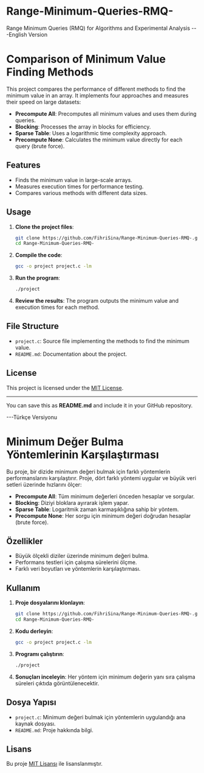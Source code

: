 # Range-Minimum-Queries-RMQ-
Range Minimum Queries (RMQ) for Algorithms and Experimental Analysis
---English Version

# Comparison of Minimum Value Finding Methods

This project compares the performance of different methods to find the minimum value in an array. It implements four approaches and measures their speed on large datasets:

- **Precompute All**: Precomputes all minimum values and uses them during queries.
- **Blocking**: Processes the array in blocks for efficiency.
- **Sparse Table**: Uses a logarithmic time complexity approach.
- **Precompute None**: Calculates the minimum value directly for each query (brute force).

## Features

- Finds the minimum value in large-scale arrays.
- Measures execution times for performance testing.
- Compares various methods with different data sizes.

## Usage

1. **Clone the project files**:
    ```bash
    git clone https://github.com/FihriSina/Range-Minimum-Queries-RMQ-.git
    cd Range-Minimum-Queries-RMQ-
    ```

2. **Compile the code**:
    ```bash
    gcc -o project project.c -lm
    ```

3. **Run the program**:
    ```bash
    ./project
    ```

4. **Review the results**: The program outputs the minimum value and execution times for each method.

## File Structure

- `project.c`: Source file implementing the methods to find the minimum value.
- `README.md`: Documentation about the project.

## License

This project is licensed under the [MIT License](https://opensource.org/licenses/MIT).

---

You can save this as **README.md** and include it in your GitHub repository.

---Türkçe Versiyonu

# Minimum Değer Bulma Yöntemlerinin Karşılaştırması

Bu proje, bir dizide minimum değeri bulmak için farklı yöntemlerin performanslarını karşılaştırır. Proje, dört farklı yöntemi uygular ve büyük veri setleri üzerinde hızlarını ölçer:

- **Precompute All**: Tüm minimum değerleri önceden hesaplar ve sorgular.
- **Blocking**: Diziyi bloklara ayırarak işlem yapar.
- **Sparse Table**: Logaritmik zaman karmaşıklığına sahip bir yöntem.
- **Precompute None**: Her sorgu için minimum değeri doğrudan hesaplar (brute force).

## Özellikler

- Büyük ölçekli diziler üzerinde minimum değeri bulma.
- Performans testleri için çalışma sürelerini ölçme.
- Farklı veri boyutları ve yöntemlerin karşılaştırması.

## Kullanım

1. **Proje dosyalarını klonlayın**:
    ```bash
    git clone https://github.com/FihriSina/Range-Minimum-Queries-RMQ-.git
    cd Range-Minimum-Queries-RMQ-
    ```

2. **Kodu derleyin**:
    ```bash
    gcc -o project project.c -lm
    ```

3. **Programı çalıştırın**:
    ```bash
    ./project
    ```

4. **Sonuçları inceleyin**: Her yöntem için minimum değerin yanı sıra çalışma süreleri çıktıda görüntülenecektir.

## Dosya Yapısı

- `project.c`: Minimum değeri bulmak için yöntemlerin uygulandığı ana kaynak dosyası.
- `README.md`: Proje hakkında bilgi.

## Lisans

Bu proje [MIT Lisansı](https://opensource.org/licenses/MIT) ile lisanslanmıştır.
